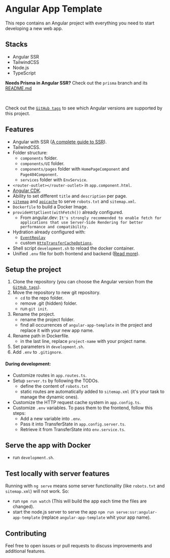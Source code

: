 # Angular App Template

This repo contains an Angular project with everything you need to start developing a new web app.

## Stacks

- Angular SSR
- TailwindCSS
- Node.js 
- TypeScript

**Needs Prisma in Angular SSR?** Check out the `prisma` branch and its [README.md](https://github.com/EscanorTargaryen/angular-app-template/tree/prisma)

<br>


Check out the [`GitHub tags`](https://github.com/EscanorTargaryen/angular-app-template/tags) to see which Angular versions are supported by this project.

## Features

- Angular with SSR ([A complete guide to SSR](https://www.angulararchitects.io/blog/complete-guide-for-server-side-rendering-ssr-in-angular/)).
- TailwindCSS.
- Folder structure:
  - `components` folder.
  - `components/UI` folder.
  - `components/pages` folder with `HomePageComponent` and `Page404Component`.
  - `services` folder with `EnvService`.
- `<router-outlet></router-outlet>` in `app.component.html`.
- [Angular CDK](https://material.angular.io/cdk/categories).
- Ability to set different `title` and `description` per page.
- [`sitemap`](https://www.npmjs.com/package/sitemap) and [`apicache`](https://www.npmjs.com/package/apicache) to serve `robots.txt` and `sitemap.xml`.
- `Dockerfile` to build a Docker Image.
- `provideHttpClient(withFetch())` already configured.
  - From angular.dev: `It's strongly recommended to enable fetch for applications that use Server-Side Rendering for better performance and compatibility.`
- Hydration already configured with:
  - [`EventReplay`](https://angular.dev/api/platform-browser/withEventReplay)
  - custom [`HttpTransferCacheOptions`](https://angular.dev/api/platform-browser/withHttpTransferCacheOptions).
- Shell script `development.sh` to reload the docker container.
- Unified `.env` file for both frontend and backend ([Read more](https://medium.com/@iyieldinov/angular-17-ssr-leveraging-transferstate-for-server-side-environment-variables-or-other-external-2fcb6adbdd06)).

## Setup the project

1. Clone the repository (you can choose the Angular version from the [`GitHub tags`](https://github.com/EscanorTargaryen/angular-app-template/tags)).
2. Move the repository to new git repository.
    - `cd` to the repo folder. 
    - remove .git (hidden) folder. 
    - run `git init`.
3. Rename the project.
    - rename the project folder.
    - find all occurrences of `angular-app-template` in the project and replace it with your new app name.
4. Rename path in Dockerfile.
    - in the last line, replace `project-name` with your project name.
5. Set parameters in `development.sh`.
6. Add `.env` to `.gitignore`.

#### During development:
- Customize routes in `app.routes.ts`. 
- Setup `server.ts` by following the TODOs.
  - define the content of `robots.txt`
  - static routes are automatically added to `sitemap.xml` (it's your task to manage the dynamic ones).
- Customize the HTTP request cache system in `app.config.ts`.
- Customize `.env` variables. To pass them to the frontend, follow this steps:
  - Add a new variable into `.env`.
  - Pass it into TransferState in `app.config.server.ts`.
  - Retrieve it from TransferState into `env.service.ts`.

## Serve the app with Docker

- run `development.sh`.

## Test locally with server features

Running with `ng serve` means some server functionality (like `robots.txt` and `sitemap.xml`) will not work. So:
- run `npm run watch` (This will build the app each time the files are changed).
- start the node.js server to serve the app `npm run serve:ssr:angular-app-template` (replace `angular-app-template` whit your app name).

## Contributing

Feel free to open issues or pull requests to discuss improvements and additional features.
